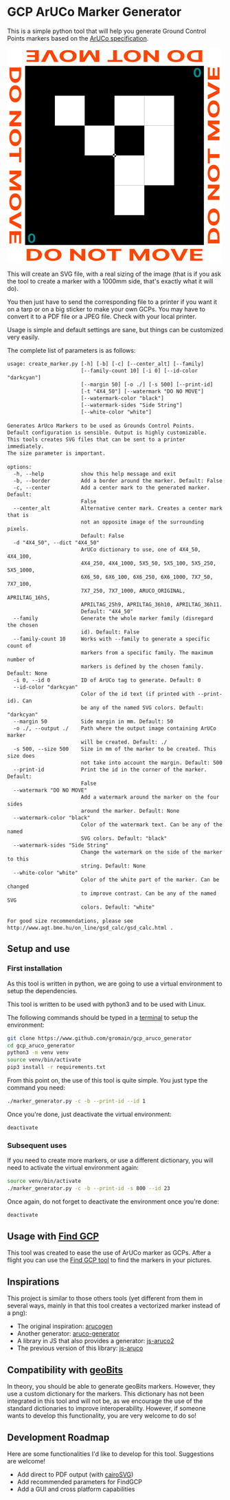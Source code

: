 # GCP ArUCo Marker Generator

This is a simple python tool that will help you generate Ground Control Points
markers based on the [ArUCo
specification](https://www.uco.es/investiga/grupos/ava/node/26).


![Marker example](example.png)


This will create an SVG file, with a real sizing of the image (that is if you
ask the tool to create a marker with a 1000mm side, that's exactly what it will
do).

You then just have to send the corresponding file to a printer if you want it on
a tarp or on a big sticker to make your own GCPs. You may have to convert it to
a PDF file or a JPEG file. Check with your local printer.

Usage is simple and default settings are sane, but things can be customized very
easily.

The complete list of parameters is as follows:
```
usage: create_marker.py [-h] [-b] [-c] [--center_alt] [--family]
                        [--family-count 10] [-i 0] [--id-color "darkcyan"]
                        [--margin 50] [-o ./] [-s 500] [--print-id]
                        [-t "4X4_50"] [--watermark "DO NO MOVE"]
                        [--watermark-color "black"]
                        [--watermark-sides "Side String"]
                        [--white-color "white"]

Generates ArUco Markers to be used as Grounds Control Points.
Default configuration is sensible. Output is highly customizable.
This tools creates SVG files that can be sent to a printer immediately.
The size parameter is important.

options:
  -h, --help            show this help message and exit
  -b, --border          Add a border around the marker. Default: False
  -c, --center          Add a center mark to the generated marker. Default:
                        False
  --center_alt          Alternative center mark. Creates a center mark that is
                        not an opposite image of the surrounding pixels.
                        Default: False
  -d "4X4_50", --dict "4X4_50"
                        ArUCo dictionary to use, one of 4X4_50, 4X4_100,
                        4X4_250, 4X4_1000, 5X5_50, 5X5_100, 5X5_250, 5X5_1000,
                        6X6_50, 6X6_100, 6X6_250, 6X6_1000, 7X7_50, 7X7_100,
                        7X7_250, 7X7_1000, ARUCO_ORIGINAL, APRILTAG_16h5,
                        APRILTAG_25h9, APRILTAG_36h10, APRILTAG_36h11.
                        Default: "4X4_50"
  --family              Generate the whole marker family (disregard the chosen
                        id). Default: False
  --family-count 10     Works with --family to generate a specific count of
                        markers from a specific family. The maximum number of
                        markers is defined by the chosen family. Default: None
  -i 0, --id 0          ID of ArUCo tag to generate. Default: 0
  --id-color "darkcyan"
                        Color of the id text (if printed with --print-id). Can
                        be any of the named SVG colors. Default: "darkcyan"
  --margin 50           Side margin in mm. Default: 50
  -o ./, --output ./    Path where the output image containing ArUCo marker
                        will be created. Default: ./
  -s 500, --size 500    Size in mm of the marker to be created. This size does
                        not take into account the margin. Default: 500
  --print-id            Print the id in the corner of the marker. Default:
                        False
  --watermark "DO NO MOVE"
                        Add a watermark around the marker on the four sides
                        around the marker. Default: None
  --watermark-color "black"
                        Color of the watermark text. Can be any of the named
                        SVG colors. Default: "black"
  --watermark-sides "Side String"
                        Change the watermark on the side of the marker to this
                        string. Default: None
  --white-color "white"
                        Color of the white part of the marker. Can be changed
                        to improve contrast. Can be any of the named SVG
                        colors. Default: "white"

For good size recommendations, please see
http://www.agt.bme.hu/on_line/gsd_calc/gsd_calc.html .
```


## Setup and use
### First installation
As this tool is written in python, we are going to use a virtual environment to
setup the dependencies.

This tool is written to be used with python3 and to be used with Linux.

The following commands should be typed in a
[terminal](https://ubuntu.com/tutorials/command-line-for-beginners#1-overview)
to setup the environment:
```bash
git clone https://www.github.com/gromain/gcp_aruco_generator
cd gcp_aruco_generator
python3 -m venv venv
source venv/bin/activate
pip3 install -r requirements.txt
```

From this point on, the use of this tool is quite simple. You just type the
command you need:
```bash
./marker_generator.py -c -b --print-id --id 1
```

Once you're done, just deactivate the virtual environment:
```bash
deactivate
```


### Subsequent uses
If you need to create more markers, or use a different dictionary, you will
need to activate the virtual environment again:
```bash
source venv/bin/activate
./marker_generator.py -c -b --print-id -s 800 --id 23
```

Once again, do not forget to deactivate the environment once you're done:
```bash
deactivate
```


## Usage with [Find GCP](https://github.com/zsiki/Find-GCP)
This tool was created to ease the use of ArUCo marker as GCPs. After a flight
you can use the [Find GCP tool](https://github.com/zsiki/Find-GCP) to find the
markers in your pictures.


## Inspirations
This project is similar to those others tools (yet different from them in
several ways, mainly in that this tool creates a vectorized marker instead of
a png):

- The original inspiration: [arucogen](https://github.com/okalachev/arucogen)
- Another generator: [aruco-generator](https://github.com/fdcl-gwu/aruco_generator)
- A library in JS that also provides a generator: [js-aruco2](https://damianofalcioni.github.io/js-aruco2/)
- The previous version of this library: [js-aruco](https://github.com/jcmellado/js-aruco)


## Compatibility with [geoBits](https://github.com/dronemapper-io/aruco-geobits)
In theory, you should be able to generate geoBits markers. However, they use a
custom dictionary for the markers. This dictionary has not been integrated in
this tool and will not be, as we encourage the use of the standard dictionaries
to improve interoperability. However, if someone wants to develop this
functionality, you are very welcome to do so!


## Development Roadmap
Here are some functionalities I'd like to develop for this tool. Suggestions are
welcome!

- Add direct to PDF output (with [cairoSVG](https://cairosvg.org/documentation/))
- Add recommended parameters for FindGCP
- Add a GUI and cross platform capabilities
